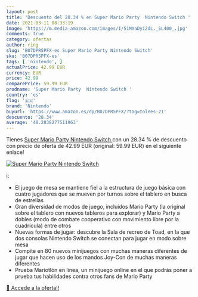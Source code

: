 ```yaml
---
layout: post
title: 'Descuento del 28.34 % en Super Mario Party  Nintendo Switch '
date: 2021-03-11 08:33:19
image: 'https://m.media-amazon.com/images/I/51MXaDyi2dL._SL400_.jpg'
comments: true
category: ofertas
author: ring
slug: 'B07DPR5PFX-es Super Mario Party Nintendo Switch'
sku: 'B07DPR5PFX-es'
tags: [ 'nintendo', ]
actualPrice: 42.99 EUR
currency: EUR
price: 42.99
comparePrice: 59.99 EUR
prodname: 'Super Mario Party  Nintendo Switch '
country: 'es'
flag: '🇪🇸'
brand: 'Nintendo'
buyurl: 'https://www.amazon.es/dp/B07DPR5PFX/?tag=tolees-21'
descuento: '28.34'
average: '48.2838277511963'
---
```


Tienes [Super Mario Party  Nintendo Switch ](https://www.amazon.es/dp/B07DPR5PFX/?tag=tolees-21) con un 28.34 % de descuento con precio de oferta de 42.99 EUR (original: 59.99 EUR) en el siguiente enlace!

[![Super Mario Party  Nintendo Switch ](https://m.media-amazon.com/images/I/51MXaDyi2dL._SL400_.jpg)](https://www.amazon.es/dp/B07DPR5PFX/?tag=tolees-21)

ℹ️:

- El juego de mesa se mantiene fiel a la estructura de juego básica con cuatro jugadores que se mueven por turnos sobre el tablero en busca de estrellas
- Gran diversidad de modos de juego, incluidos Mario Party (la original sobre el tablero con nuevos tableros para explorar) y Mario Party a dobles (modo de combate cooperativo con movimiento libre por la cuadrícula) entre otros
- Nuevas formas de jugar: descubre la Sala de recreo de Toad, en la que dos consolas Nintendo Switch se conectan para jugar en modo sobre mesa
- Compite en 80 nuevos minijuegos con muchas maneras diferentes de jugar que hacen uso de los mandos Joy-Con de muchas maneras diferentes
- Prueba Mariotlón en línea, un minijuego online en el que podrás poner a prueba tus habilidades contra otros fans de Mario Party

[🛒 Accede a la oferta!!](https://www.amazon.es/dp/B07DPR5PFX/?tag=tolees-21)
